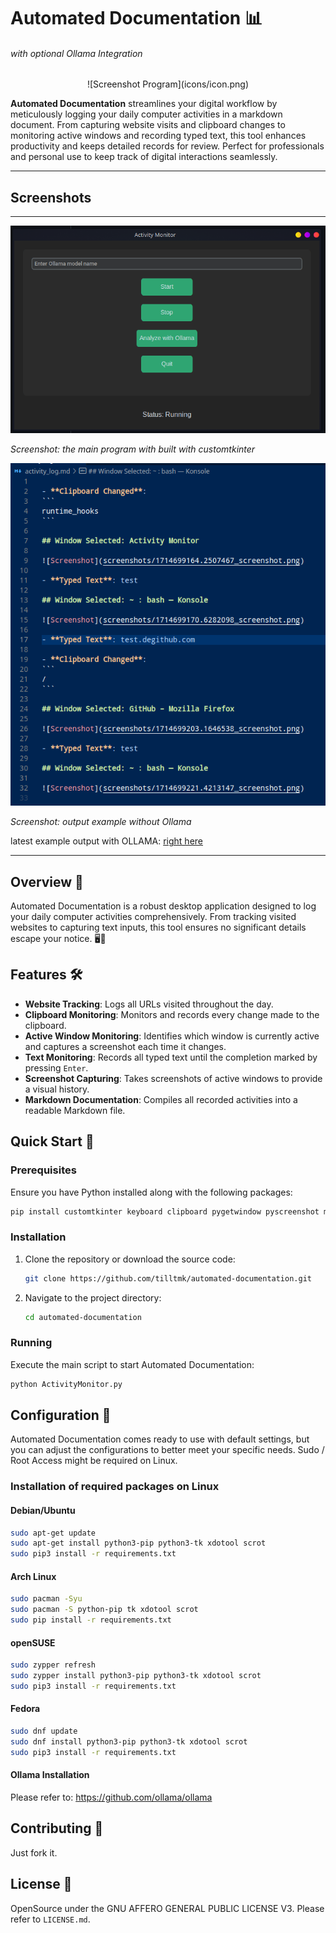 
# Automated Documentation 📊
###### *with optional Ollama Integration*

<p align="center"> ![Screenshot Program](icons/icon.png) </p>

**Automated Documentation** streamlines your digital workflow by meticulously logging your daily computer activities in a markdown document. From capturing website visits and clipboard changes to monitoring active windows and recording typed text, this tool enhances productivity and keeps detailed records for review. Perfect for professionals and personal use to keep track of digital interactions seamlessly.

---

## Screenshots
---

![Screenshot Program](screenshots/screenshot03.png)

_Screenshot: the main program with built with customtkinter_

![Screenshot Output Example without Ollama](screenshots/screenshot01.png)

_Screenshot: output example without Ollama_

latest example output with OLLAMA:
[right here](screenshots/ollama_example.md)

---

## Overview 🌟

Automated Documentation is a robust desktop application designed to log your daily computer activities comprehensively. From tracking visited websites to capturing text inputs, this tool ensures no significant details escape your notice. 🖥️📝

## Features 🛠️

- **Website Tracking**: Logs all URLs visited throughout the day.
- **Clipboard Monitoring**: Monitors and records every change made to the clipboard.
- **Active Window Monitoring**: Identifies which window is currently active and captures a screenshot each time it changes.
- **Text Monitoring**: Records all typed text until the completion marked by pressing `Enter`.
- **Screenshot Capturing**: Takes screenshots of active windows to provide a visual history.
- **Markdown Documentation**: Compiles all recorded activities into a readable Markdown file.

## Quick Start 🚀

### Prerequisites

Ensure you have Python installed along with the following packages:

```bash
pip install customtkinter keyboard clipboard pygetwindow pyscreenshot markdown2 ollama
```

### Installation

1. Clone the repository or download the source code:
   ```bash
   git clone https://github.com/tilltmk/automated-documentation.git
   ```
2. Navigate to the project directory:
   ```bash
   cd automated-documentation
   ```

### Running

Execute the main script to start Automated Documentation:

```bash
python ActivityMonitor.py
```

## Configuration 🔧

Automated Documentation comes ready to use with default settings, but you can adjust the configurations to better meet your specific needs.
Sudo / Root Access might be required on Linux.

### Installation of required packages on Linux

#### Debian/Ubuntu

```bash
sudo apt-get update
sudo apt-get install python3-pip python3-tk xdotool scrot
sudo pip3 install -r requirements.txt
```

#### Arch Linux

```bash
sudo pacman -Syu
sudo pacman -S python-pip tk xdotool scrot
sudo pip install -r requirements.txt
```

#### openSUSE

```bash
sudo zypper refresh
sudo zypper install python3-pip python3-tk xdotool scrot
sudo pip3 install -r requirements.txt
```

#### Fedora

```bash
sudo dnf update
sudo dnf install python3-pip python3-tk xdotool scrot
sudo pip3 install -r requirements.txt
```
#### Ollama Installation

Please refer to:
https://github.com/ollama/ollama

## Contributing 🤝

Just fork it.

## License 📜
OpenSource under the GNU AFFERO GENERAL PUBLIC LICENSE V3. Please refer to `LICENSE.md`.


